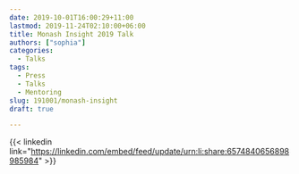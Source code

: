 ```yaml
---
date: 2019-10-01T16:00:29+11:00
lastmod: 2019-11-24T02:10:00+06:00
title: Monash Insight 2019 Talk
authors: ["sophia"]
categories:
  - Talks
tags:
  - Press
  - Talks
  - Mentoring
slug: 191001/monash-insight
draft: true

---
```


{{< linkedin link="https://linkedin.com/embed/feed/update/urn:li:share:6574840656898985984" >}}